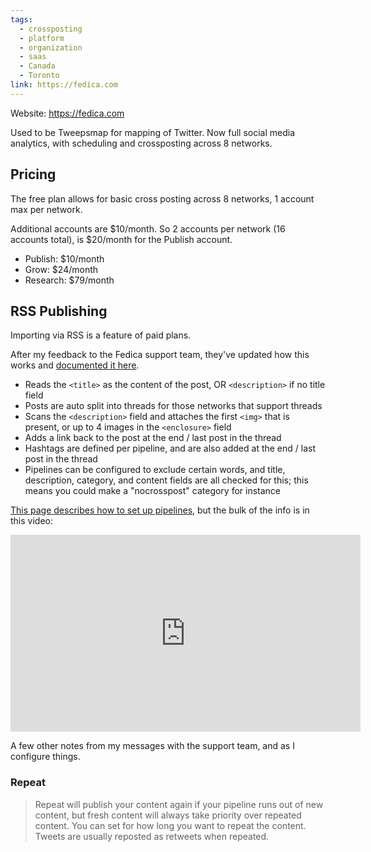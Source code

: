 ```yaml
---
tags:
  - crossposting
  - platform
  - organization
  - saas
  - Canada
  - Toronto
link: https://fedica.com
---
```

Website: <https://fedica.com>

Used to be Tweepsmap for mapping of Twitter. Now full social media analytics, with scheduling and crossposting across 8 networks. 
## Pricing

The free plan allows for basic cross posting across 8 networks, 1 account max per network. 

Additional accounts are $10/month. So 2 accounts per network (16 accounts total), is $20/month for the Publish account.

* Publish: $10/month 
* Grow: $24/month
* Research: $79/month
## RSS Publishing 

Importing via RSS is a feature of paid plans. 

After my feedback to the Fedica support team, they've updated how this works and [documented it here](https://fedica.com/social-media/how-to-setup-rss-feeds).

* Reads the `<title>` as the content of the post, OR `<description>` if no title field
* Posts are auto split into threads for those networks that support threads
* Scans the `<description>` field and attaches the first `<img>` that is present, or up to 4 images in the `<enclosure>` field
* Adds a link back to the post at the end / last post in the thread
* Hashtags are defined per pipeline, and are also added at the end / last post in the thread
* Pipelines can be configured to exclude certain words, and title, description, category, and content fields are all checked for this; this means you could make a "nocrosspost" category for instance

[This page describes how to set up pipelines](https://fedica.com/social-media/how-to-setup-rss-feeds), but the bulk of the info is in this video:

<iframe width="560" height="315" src="https://www.youtube-nocookie.com/embed/HfrPWP_bBw8?si=7EjdiJWj9Kmv_oxj" title="YouTube video player" frameborder="0" allow="accelerometer; autoplay; clipboard-write; encrypted-media; gyroscope; picture-in-picture; web-share" allowfullscreen></iframe>

A few other notes from my messages with the support team, and as I configure things.
### Repeat

> Repeat will publish your content again if your pipeline runs out of new content, but fresh content will always take priority over repeated content. You can set for how long you want to repeat the content. Tweets are usually reposted as retweets when repeated​.



